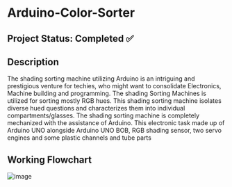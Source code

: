 # Arduino-Color-Sorter

## Project Status: Completed ✅ 

## Description
The shading sorting machine utilizing Arduino is an intriguing and prestigious venture for techies, who might want to consolidate Electronics, Machine building and programming. The shading Sorting Machines is utilized for sorting mostly RGB hues. This shading sorting machine isolates diverse hued questions and characterizes them into individual compartments/glasses. The shading sorting machine is completely mechanized with the assistance of Arduino. This electronic task made up of Arduino UNO alongside Arduino UNO BOB, RGB shading sensor, two servo engines and some plastic channels and tube parts 

## Working Flowchart
![image](https://user-images.githubusercontent.com/83648311/151264461-d4c66c1a-1884-4c09-932f-d607f44032f1.png)
